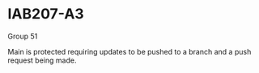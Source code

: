 # IAB207-A3
Group 51

Main is protected requiring updates to be pushed to a branch and a push request being made.
